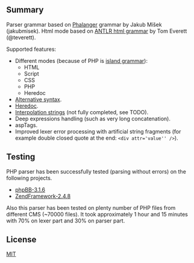 ## Summary

Parser grammar based on [Phalanger](https://github.com/DEVSENSE/Phalanger) grammar
by Jakub Míšek (jakubmisek).
Html mode based on [ANTLR html grammar](https://github.com/antlr/grammars-v4/tree/master/html)
by Tom Everett (@teverett).

Supported features:

* Different modes (because of PHP is [island grammar](https://en.wikipedia.org/wiki/Island_grammar)):
  * HTML
  * Script
  * CSS
  * PHP
  * Heredoc
* [Alternative syntax](http://php.net/manual/en/control-structures.alternative-syntax.php).
* [Heredoc](http://php.net/manual/en/language.types.string.php#language.types.string.syntax.heredoc).
* [Interpolation strings](http://php.net/manual/en/language.types.string.php#language.types.string.parsing.simple) (not fully completed, see TODO).
* Deep expressions handling (such as very long concatenation).
* aspTags.
* Improved lexer error processing with artificial string fragments
(for example double closed quote at the end: `<div attr='value'' />`).

## Testing

PHP parser has been successfully tested (parsing without errors) on the following projects.

* [phpBB-3.1.6](https://github.com/phpbb/phpbb/archive/release-3.1.6.zip)
* [ZendFramework-2.4.8](https://github.com/zendframework/zf2/archive/release-2.4.8.zip)

Also this parser has been tested on plenty number of PHP files from different CMS (~70000 files).
It took approximately 1 hour and 15 minutes with 70% on lexer part and 30% on parser part.

## License

[MIT](https://opensource.org/licenses/MIT)
